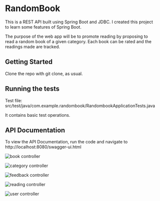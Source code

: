 # RandomBook

This is a REST API built using Spring Boot and JDBC. I created this project to learn some features of Spring Boot. 

The purpose of the web app will be to promote reading by proposing to read a random book of a given category. Each book can be rated and the readings made are tracked.

## Getting Started

Clone the repo with git clone, as usual.

## Running the tests

Test file: src/test/java/com.example.randombook/RandombookApplicationTests.java

It contains basic test operations.

## API Documentation

To view the API Documentation, run the code and navigate to http://localhost:8080/swagger-ui.html


![book controller](https://github.com/vittorioexp/randombook-spring-rest-api/blob/main/img/API%20Documentation/book-controller.PNG) 

![category controller](https://github.com/vittorioexp/randombook-spring-rest-api/blob/main/img/API%20Documentation/category-controller.PNG)

![feedback controller](https://github.com/vittorioexp/randombook-spring-rest-api/blob/main/img/API%20Documentation/feedback-controller.PNG)

![reading controller](https://github.com/vittorioexp/randombook-spring-rest-api/blob/main/img/API%20Documentation/reading-controller.PNG)

![user controller](https://github.com/vittorioexp/randombook-spring-rest-api/blob/main/img/API%20Documentation/user-controller.PNG)